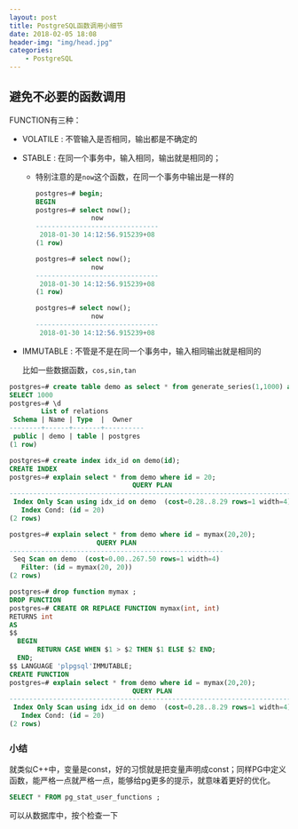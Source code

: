 ```yaml
---
layout: post
title: PostgreSQL函数调用小细节
date: 2018-02-05 18:08
header-img: "img/head.jpg"
categories: 
    - PostgreSQL
---
```


## 避免不必要的函数调用

FUNCTION有三种：

+ VOLATILE : 不管输入是否相同，输出都是不确定的

+ STABLE : 在同一个事务中，输入相同，输出就是相同的；

  + 特别注意的是`now`这个函数，在同一个事务中输出是一样的

    ```sql
    postgres=# begin;
    BEGIN
    postgres=# select now();
                  now
    -------------------------------
     2018-01-30 14:12:56.915239+08
    (1 row)

    postgres=# select now();
                  now
    -------------------------------
     2018-01-30 14:12:56.915239+08
    (1 row)

    postgres=# select now();
                  now
    -------------------------------
     2018-01-30 14:12:56.915239+08
    ```

+ IMMUTABLE : 不管是不是在同一个事务中，输入相同输出就是相同的

  比如一些数据函数，`cos,sin,tan`

```Sql
postgres=# create table demo as select * from generate_series(1,1000) as id;
SELECT 1000
postgres=# \d
        List of relations
 Schema | Name | Type  |  Owner
--------+------+-------+----------
 public | demo | table | postgres
(1 row)

postgres=# create index idx_id on demo(id);
CREATE INDEX
postgres=# explain select * from demo where id = 20;
                               QUERY PLAN
------------------------------------------------------------------------
 Index Only Scan using idx_id on demo  (cost=0.28..8.29 rows=1 width=4)
   Index Cond: (id = 20)
(2 rows)

postgres=# explain select * from demo where id = mymax(20,20);
                      QUERY PLAN
------------------------------------------------------
 Seq Scan on demo  (cost=0.00..267.50 rows=1 width=4)
   Filter: (id = mymax(20, 20))
(2 rows)

postgres=# drop function mymax ;
DROP FUNCTION
postgres=# CREATE OR REPLACE FUNCTION mymax(int, int)
RETURNS int
AS
$$
  BEGIN
       RETURN CASE WHEN $1 > $2 THEN $1 ELSE $2 END;
  END;
$$ LANGUAGE 'plpgsql'IMMUTABLE;
CREATE FUNCTION
postgres=# explain select * from demo where id = mymax(20,20);
                               QUERY PLAN
------------------------------------------------------------------------
 Index Only Scan using idx_id on demo  (cost=0.28..8.29 rows=1 width=4)
   Index Cond: (id = 20)
(2 rows)
```



### 小结

就类似C++中，变量是const，好的习惯就是把变量声明成const；同样PG中定义函数，能严格一点就严格一点，能够给pg更多的提示，就意味着更好的优化。

```sql
SELECT * FROM pg_stat_user_functions ;
```

可以从数据库中，按个检查一下
